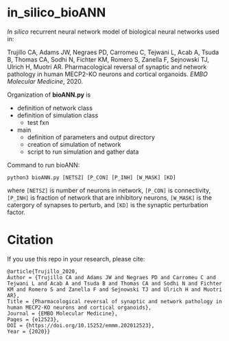 # in_silico_bioANN

*In silico* recurrent neural network model of biological neural networks used in:

Trujillo CA, Adams JW, Negraes PD, Carromeu C, Tejwani L, Acab A, Tsuda B, Thomas CA, Sodhi N, Fichter KM, Romero S, Zanella F, Sejnowski TJ, Ulrich H, Muotri AR. Pharmacological reversal of synaptic and network pathology in human MECP2-KO neurons and cortical organoids. *EMBO Molecular Medicine*, 2020.

Organization of **bioANN.py** is
  - definition of network class
  - definition of simulation class
      - test fxn
  - main
      - definition of parameters and output directory
      - creation of simulation of network
      - script to run simulation and gather data

Command to run bioANN:

`python3 bioANN.py [NETSZ] [P_CON] [P_INH] [W_MASK] [KD]`

where `[NETSZ]` is number of neurons in network, `[P_CON]` is connectivity, `[P_INH]` is fraction of network that are inhibitory neurons, `[W_MASK]` is the catergory of synapses to perturb, and `[KD]` is the synaptic perturbation factor.

# Citation

If you use this repo in your research, please cite:

    @article{Trujillo_2020,
    Author = {Trujillo CA and Adams JW and Negraes PD and Carromeu C and Tejwani L and Acab A and Tsuda B and Thomas CA and Sodhi N and Fichter KM and Romero S and Zanella F and Sejnowski TJ and Ulrich H and Muotri AR},  
    Title = {Pharmacological reversal of synaptic and network pathology in human MECP2-KO neurons and cortical organoids},  
    Journal = {EMBO Molecular Medicine},  
    Pages = {e12523},  
    DOI = {https://doi.org/10.15252/emmm.202012523},  
    Year = {2020}}
